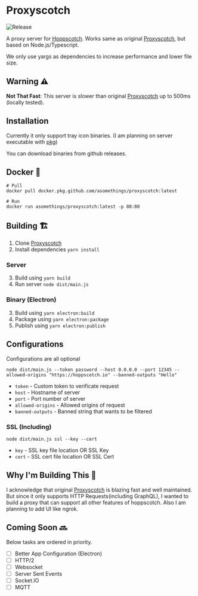 # Proxyscotch

![Release](https://github.com/asomethings/proxyscotch/workflows/Release/badge.svg)

A proxy server for [Hoppscotch](https://github.com/hoppscotch/hoppscotch/). Works same as original [Proxyscotch](https://github.com/hoppscotch/proxyscotch), but based on Node.js/Typescript.

We only use yargs as dependencies to increase performance and lower file size.

## Warning ⚠️

**Not That Fast**: This server is slower than original [Proxyscotch](https://github.com/hoppscotch/proxyscotch) up to 500ms (locally tested).

## Installation

Currently it only support tray icon binaries. (I am planning on server executable with [pkg](https://github.com/vercel/pkg))

You can download binaries from github releases.

## Docker 🐳

```docker
# Pull
docker pull docker.pkg.github.com/asomethings/proxyscotch:latest

# Run
docker run asomethings/proxyscotch:latest -p 80:80
```

## Building 🏗️

1. Clone [Proxyscotch](https://github.com/asomethings/proxyscotch/)
2. Install dependencies `yarn install`

### Server

3. Build using `yarn build`
4. Run server `node dist/main.js`

### Binary (Electron)

3. Build using `yarn electron:build`
4. Package using `yarn electron:package`
5. Publish using `yarn electron:publish`

## Configurations

Configurations are all optional

`node dist/main.js --token password --host 0.0.0.0 --port 12345 --allowed-origins "https://hoppscotch.io" --banned-outputs "Hello"`

- `token` - Custom token to verificate request
- `host` - Hostname of server
- `port` - Port number of server
- `allowed-origins` - Allowed origins of request
- `banned-outputs` - Banned string that wants to be filtered

### SSL (Including)

`node dist/main.js ssl --key --cert`

- `key` - SSL key file location OR SSL Key
- `cert` - SSL cert file location OR SSL Cert

## Why I'm Building This 🤔

I acknowledge that original [Proxyscotch](https://github.com/hoppscotch/proxyscotch) is blazing fast and well maintained. But since it only supports HTTP Requests(including GraphQL), I wanted to build a proxy that can support all other features of hoppscotch. Also I am planning to add UI like ngrok.

## Coming Soon 🔜

Below tasks are ordered in priority.

- [ ] Better App Configuration (Electron)
- [ ] HTTP/2
- [ ] Websocket
- [ ] Server Sent Events
- [ ] Socket.IO
- [ ] MQTT
